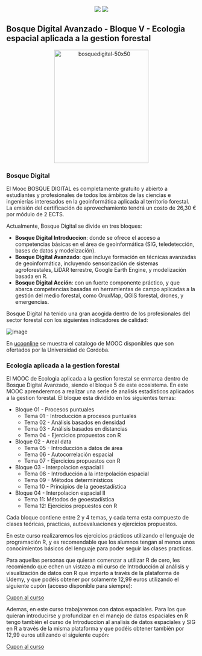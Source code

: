 <div align="center">
  
  ![](https://img.shields.io/badge/Comienzo_-01_Julio-darkgreen)
  ![](https://img.shields.io/badge/Finalizacion_-31_Julio-blue)
  
</div>


## Bosque Digital Avanzado - Bloque V - Ecologia espacial aplicada a la gestion forestal 

<div align="center">
  <img src="https://github.com/Cidree/BD_estadistica_espacial/assets/96820235/30cad578-9734-40e2-8d40-405fb1368c91" alt="bosquedigital-50x50" width="250" height="300"> 
</div>

### Bosque Digital

El Mooc BOSQUE DIGITAL es completamente gratuito y abierto a estudiantes y profesionales de todos los ámbitos de las ciencias e ingenierías interesados en la geoinformática aplicada al territorio forestal. La emisión del certificación de aprovechamiento tendrá un costo de 26,30 € por módulo de 2 ECTS.

Actualmente, Bosque Digital se divide en tres bloques:

* **Bosque Digital Introduccion**: donde se ofrece el acceso a competencias básicas en el área de geoinformática (SIG, teledetección, bases de datos y modelización).
* **Bosque Digital Avanzado**: que incluye formación en técnicas avanzadas de geoinformática, incluyendo sensorización de sistemas agroforestales, LiDAR terrestre, Google Earth Engine, y modelización basada en R.
* **Bosque Digital Acción**: con un fuerte componente práctico, y que abarca competencias basadas en herramientas de campo aplicadas a la gestión del medio forestal, como OruxMap, QGIS forestal, drones, y emergencias.

Bosque Digital ha tenido una gran acogida dentro de los profesionales del sector forestal con los siguientes indicadores de calidad:

![image](https://github.com/Cidree/BD_estadistica_espacial/assets/96820235/a5d2ef7e-9de1-403e-a1b9-3ddf8790a304)


En [ucoonline](https://ucoonline.uco.es/mooc/) se muestra el catalogo de MOOC disponibles que son ofertados por la Universidad de Cordoba.

### Ecologia aplicada a la gestion forestal

El MOOC de Ecologia aplicada a la gestion forestal se enmarca dentro de Bosque Digital Avanzado, siendo el bloque 5 de este ecosistema. En este MOOC aprenderemos a realizar una serie de analisis estadisticos aplicados a la gestion forestal. El bloque esta dividido en los siguientes temas:


* Bloque 01 - Procesos puntuales
  - Tema 01 - Introducción a procesos puntuales
  - Tema 02 - Análisis basados en densidad
  - Tema 03 - Análisis basados en distancias
  - Tema 04 - Ejercicios propuestos con R
* Bloque 02 - Areal data
  - Tema 05 - Introducción a datos de área
  - Tema 06 - Autocorrelación espacial
  - Tema 07 - Ejercicios propuestos con R
* Bloque 03 - Interpolacion espacial I
  - Tema 08 - Introducción a la interpolación espacial
  - Tema 09 - Métodos determinísticos
  - Tema 10 - Principios de la geoestadística
* Bloque 04 - Interpolacion espacial II
  - Tema 11: Métodos de geoestadística
  - Tema 12: Ejercicios propuestos con R
 
Cada bloque contiene entre 2 y 4 temas, y cada tema esta compuesto de clases teóricas, practicas, autoevaluaciones y ejercicios propuestos.

En este curso realizaremos los ejercicios prácticos utilizando el lenguaje de programación R, y es recomendable que los alumnos tengan al menos unos conocimientos básicos del lenguaje para poder seguir las clases practicas. 

Para aquellas personas que quieran comenzar a utilizar R de cero, les recomiendo que echen un vistazo a mi curso de Introducción al análisis y visualización de datos con R que imparto a través de la plataforma de Udemy, y que podéis obtener por solamente 12,99 euros utilizando el siguiente cupón (acceso disponible para siempre):

[Cupon al curso](https://www.udemy.com/course/introduccion-a-analisis-y-visualizacion-de-datos-en-r-2023/?couponCode=DEB4B67F1821F0785780)

Ademas, en este curso trabajaremos con datos espaciales. Para los que quieran introducirse y profundizar en el manejo de datos espaciales en R tengo también el curso de Introduccion al analisis de datos espaciales y SIG en R a través de la misma plataforma y que podéis obtener también por 12,99 euros utilizando el siguiente cupón:

[Cupon al curso](https://www.udemy.com/course/introduccion-a-analisis-de-datos-espaciales-en-r/?couponCode=CE6BDA0F561F95EC42FE)
